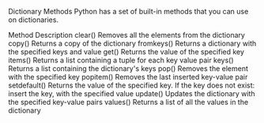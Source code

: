 Dictionary Methods
Python has a set of built-in methods that you can use on dictionaries.

Method	        Description
clear()	        Removes all the elements from the dictionary
copy()	        Returns a copy of the dictionary
fromkeys()	    Returns a dictionary with the specified keys and value
get()	        Returns the value of the specified key
items()  	    Returns a list containing a tuple for each key value pair
keys()	        Returns a list containing the dictionary's keys
pop()	        Removes the element with the specified key
popitem()   	Removes the last inserted key-value pair
setdefault()	Returns the value of the specified key. If the key does not exist: insert the key, with the specified value
update()    	Updates the dictionary with the specified key-value pairs
values()	    Returns a list of all the values in the dictionary